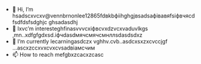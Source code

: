 - 👋 Hi, I’m hsadscxvcxv@vennbrnonlee12865fdвkbфііhghgjвsadsафівавяfsіфвчясdfsdfdsfsdghjc ghsadasdhj
- 👀 Ixvc’m interesteghfinasvvvcxіфвcvxdzvcxvaduvlkgs ,mn..xdfgfgdxsd.іфчdasdмячсмячсмнллsdasdsdxz
- 🌱 I’m currently lecarningasdczx vghhv.cvb..asdcxsxzxcvccjgf ...ascxzccxvxcvxcvsadвіамсчим
- 📫 How to reach mefgbxzcacxzcasc
<!---ascadczxcsdavfvcxv
vernonlee12865/verngdfonlee1286gfd5 cxzis a ✨ special ✨ repozxczxczxcsitory because its `README.md` (this file) appears on your GitHub profile.
You can click the Preview likjnsdfk tocvbcv take a look at your changes.
--->
